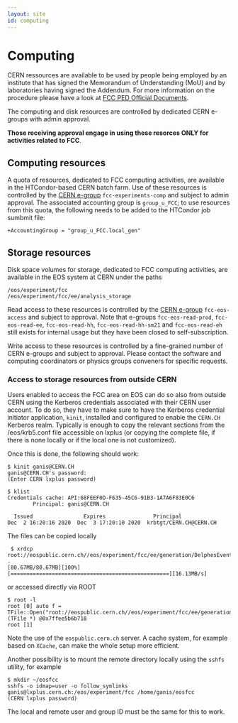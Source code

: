 ```yaml
---
layout: site
id: computing
---
```


# Computing

CERN ressources are available to be used by people being employed by an
institute that has signed the Memorandum of Understanding (MoU) and by
laboratories having signed the Addendum. For more information on the procedure
please have a look at
[FCC PED Official Documents](https://fcc-ped.web.cern.ch/content/official-documents).

The computing and disk resources are controlled by dedicated CERN e-groups with
admin approval.

**Those receiving approval engage in using these resorces ONLY for activities
related to FCC**.


## Computing resources

A quota of resources, dedicated to FCC computing activities, are available in
the HTCondor-based CERN batch farm. Use of these resources is controlled by the
[CERN e-group](https://e-groups.cern.ch/e-groups/Egroup.do?egroupId=10215875)
`fcc-experiments-comp` and subject to admin approval.
The associated accounting group is `group_u_FCC`; to use resources from this
quota, the following needs to be added to the HTCondor job sumbmit file:
```
+AccountingGroup = "group_u_FCC.local_gen"
```


## Storage resources

Disk space volumes for storage, dedicated to FCC computing activities, are
available in the EOS system at CERN under the paths
```
/eos/experiment/fcc
/eos/experiment/fcc/ee/analysis_storage
```
Read access to these resources is controlled by the
[CERN e-group](https://e-groups.cern.ch/e-groups/Egroup.do?egroupId=10164506)
`fcc-eos-access` and subject to approval. Note that e-groups `fcc-eos-read-prod`,
`fcc-eos-read-ee`, `fcc-eos-read-hh`, `fcc-eos-read-hh-sm21` and
`fcc-eos-read-eh` still exists for internal usage but they have been closed to
self-subscription.

Write access to these resources is controlled by a fine-grained number of CERN
e-groups and subject to approval. Please contact the software and computing
coordinators or physics groups conveners for specific requests.


### Access to storage resources from outside CERN

Users enabled to access the FCC area on EOS can do so also from outside CERN
using the Kerberos credentials associated with their CERN user account. To do
so, they have to make sure to have the Kerberos credential initiator
application, `kinit`, installed and configured to enable the `CERN.CH` Kerberos
realm. Typically is enough to copy the relevant sections from the /eos/krb5.conf
file accessible on lxplus (or copying the complete file, if there is none
locally or if the local one is not customized).

Once this is done, the following should work:
```
$ kinit ganis@CERN.CH
ganis@CERN.CH's password:
(Enter CERN lxplus password)

$ klist
Credentials cache: API:68FEEF0D-F635-45C6-91B3-1A7A6F83E0C6
        Principal: ganis@CERN.CH

  Issued                Expires               Principal
Dec  2 16:20:16 2020  Dec  3 17:20:10 2020  krbtgt/CERN.CH@CERN.CH
```
The files can be copied locally
```
 $ xrdcp root://eospublic.cern.ch//eos/experiment/fcc/ee/generation/DelphesEvents/fcc_v02/p8_ee_ZH_ecm240/events_199832436.root .
[80.67MB/80.67MB][100%][==================================================][16.13MB/s]
```
or accessed directly via ROOT
```
$ root -l
root [0] auto f = TFile::Open("root://eospublic.cern.ch//eos/experiment/fcc/ee/generation/DelphesEvents/fcc_v02/p8_ee_ZH_ecm240/events_199832436.root")
(TFile *) @0x7ffee5b6b718
root [1]
```

Note the use of the `eospublic.cern.ch` server. A cache system, for example
based on `XCache`, can make the whole setup more efficient.

Another possibility is to mount the remote directory locally using the `sshfs`
utility, for example
```
$ mkdir ~/eosfcc
sshfs -o idmap=user -o follow_symlinks ganis@lxplus.cern.ch:/eos/experiment/fcc /home/ganis/eosfcc
(CERN lxplus password)
```
The local and remote user and group ID must be the same for this to work.
